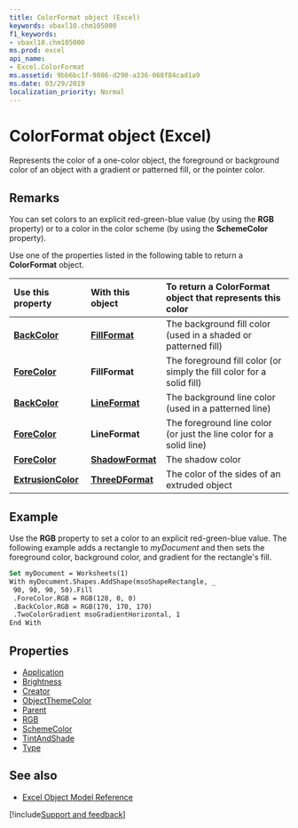 ```yaml
---
title: ColorFormat object (Excel)
keywords: vbaxl10.chm105000
f1_keywords:
- vbaxl10.chm105000
ms.prod: excel
api_name:
- Excel.ColorFormat
ms.assetid: 9bb6bc1f-9886-d290-a336-068f84cad1a9
ms.date: 03/29/2019
localization_priority: Normal
---
```



# ColorFormat object (Excel)

Represents the color of a one-color object, the foreground or background color of an object with a gradient or patterned fill, or the pointer color.


## Remarks

You can set colors to an explicit red-green-blue value (by using the **RGB** property) or to a color in the color scheme (by using the **SchemeColor** property).

Use one of the properties listed in the following table to return a **ColorFormat** object.

|Use this property|With this object|To return a ColorFormat object that represents this color|
|:-----|:-----|:-----|
|**[BackColor](excel.fillformat.backcolor.md)**|**[FillFormat](excel.fillformat.md)**|The background fill color (used in a shaded or patterned fill)|
|**[ForeColor](excel.fillformat.forecolor.md)**|**FillFormat**|The foreground fill color (or simply the fill color for a solid fill)|
|**[BackColor](excel.lineformat.backcolor.md)**|**[LineFormat](excel.lineformat.md)**|The background line color (used in a patterned line)|
|**[ForeColor](excel.lineformat.forecolor.md)**|**LineFormat**|The foreground line color (or just the line color for a solid line)|
|**[ForeColor](excel.shadowformat.forecolor.md)**|**[ShadowFormat](excel.shadowformat.md)**|The shadow color|
|**[ExtrusionColor](excel.threedformat.extrusioncolor.md)**|**[ThreeDFormat](excel.threedformat.md)**|The color of the sides of an extruded object|

## Example

Use the **RGB** property to set a color to an explicit red-green-blue value. The following example adds a rectangle to _myDocument_ and then sets the foreground color, background color, and gradient for the rectangle's fill.

```vb
Set myDocument = Worksheets(1) 
With myDocument.Shapes.AddShape(msoShapeRectangle, _ 
 90, 90, 90, 50).Fill 
 .ForeColor.RGB = RGB(128, 0, 0) 
 .BackColor.RGB = RGB(170, 170, 170) 
 .TwoColorGradient msoGradientHorizontal, 1 
End With
```


## Properties

- [Application](Excel.ColorFormat.Application.md)
- [Brightness](Excel.ColorFormat.Brightness.md)
- [Creator](Excel.ColorFormat.Creator.md)
- [ObjectThemeColor](Excel.ColorFormat.ObjectThemeColor.md)
- [Parent](Excel.ColorFormat.Parent.md)
- [RGB](Excel.ColorFormat.RGB.md)
- [SchemeColor](Excel.ColorFormat.SchemeColor.md)
- [TintAndShade](Excel.ColorFormat.TintAndShade.md)
- [Type](Excel.ColorFormat.Type.md)

## See also

- [Excel Object Model Reference](overview/Excel/object-model.md)

[!include[Support and feedback](~/includes/feedback-boilerplate.md)]